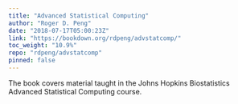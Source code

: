 ```yaml
---
title: "Advanced Statistical Computing"
author: "Roger D. Peng"
date: "2018-07-17T05:00:23Z"
link: "https://bookdown.org/rdpeng/advstatcomp/"
toc_weight: "10.9%"
repo: "rdpeng/advstatcomp"
pinned: false
---
```


The book covers material taught in the Johns Hopkins Biostatistics Advanced Statistical Computing course.
